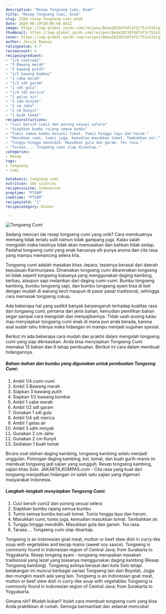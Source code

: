 ```yaml
---
description: "Resep Tongseng Cumi, Enak"
title: "Resep Tongseng Cumi, Enak"
slug: 2589-resep-tongseng-cumi-enak
date: 2020-06-19T20:09:04.081Z
image: https://img-global.cpcdn.com/recipes/8eaa282387dd7af3/751x532cq70/tongseng-cumi-foto-resep-utama.jpg
thumbnail: https://img-global.cpcdn.com/recipes/8eaa282387dd7af3/751x532cq70/tongseng-cumi-foto-resep-utama.jpg
cover: https://img-global.cpcdn.com/recipes/8eaa282387dd7af3/751x532cq70/tongseng-cumi-foto-resep-utama.jpg
author: Jessie Ramsey
ratingvalue: 4.7
reviewcount: 4
recipeingredient:
- "1/4 cumicumi"
- "3 Bawang merah"
- "3 bawang putih"
- "1/2 bawang bombai"
- "1 cabe merah"
- "1/2 sdt garam"
- "1 sdt gula"
- "1/4 sdt merica"
- "1 gelas air"
- "3 sdm minyak"
- "2 cm Jahe"
- "2 cm Kunyit"
- "1 buah tomat"
recipeinstructions:
- "Cuci bersih cumi2 dan porong sesuai selera"
- "Siapkkan bumbu rajang semua bumbu"
- "Tumis semua bumbu kecuali tomat. Tumis hingga layu dan harum."
- "Masukkan cumi, tumis juga, kemudian masukkan tomat. Tambahkan air."
- "Tunggu hingga mendidih. Masukkan gula dan garam. Tes rasa."
- "Taraaa.... Tongaeng cumi siap disantap."
categories:
- Resep
tags:
- tongseng
- cumi

katakunci: tongseng cumi 
nutrition: 185 calories
recipecuisine: Indonesian
preptime: "PT38M"
cooktime: "PT50M"
recipeyield: "1"
recipecategory: Dinner

---
```



![Tongseng Cumi](https://img-global.cpcdn.com/recipes/8eaa282387dd7af3/751x532cq70/tongseng-cumi-foto-resep-utama.jpg)

Sedang mencari ide resep tongseng cumi yang unik? Cara membuatnya memang tidak terlalu sulit namun tidak gampang juga. Kalau salah mengolah maka hasilnya tidak akan memuaskan dan bahkan tidak sedap. Padahal tongseng cumi yang enak harusnya sih punya aroma dan cita rasa yang mampu memancing selera kita.

Tongseng cumi adalah masakan khas Jepara, tepatnya berasal dari daerah kepulauan Karimunjawa. Dinamakan tongseng cumi dikarenakan tongseng ini tidak seperti tongseng biasanya yang menggunakan daging kambing, kerbau, ataupun sapi melainkan dari daging cumi-cumi. Bumbu tongseng kambing, bumbu tongseng sapi, dan bumbu tongseng ayam bisa di beli dengan mudah di warung kecil maupun di pasar pasar tradisional, sehingga cara memasak tongseng cukup.

Ada beberapa hal yang sedikit banyak berpengaruh terhadap kualitas rasa dari tongseng cumi, pertama dari jenis bahan, kemudian pemilihan bahan segar sampai cara mengolah dan menyajikannya. Tidak usah pusing kalau mau menyiapkan tongseng cumi enak di mana pun anda berada, karena asal sudah tahu triknya maka hidangan ini mampu menjadi suguhan spesial.


Berikut ini ada beberapa cara mudah dan praktis dalam mengolah tongseng cumi yang siap dikreasikan. Anda bisa menyiapkan Tongseng Cumi memakai 13 bahan dan 6 tahap pembuatan. Berikut ini cara dalam membuat hidangannya.

<!--inarticleads1-->

##### Bahan-bahan dan bumbu yang digunakan untuk pembuatan Tongseng Cumi:

1. Ambil 1/4 cumi-cumi
1. Ambil 3 Bawang merah
1. Siapkan 3 bawang putih
1. Siapkan 1/2 bawang bombai
1. Ambil 1 cabe merah
1. Ambil 1/2 sdt garam
1. Gunakan 1 sdt gula
1. Ambil 1/4 sdt merica
1. Ambil 1 gelas air
1. Ambil 3 sdm minyak
1. Gunakan 2 cm Jahe
1. Gunakan 2 cm Kunyit
1. Sediakan 1 buah tomat


Bicara soal olahan daging kambing, tongseng kambing selalu menjadi unggulan. Potongan daging kambing, kol, tomat, dan kuah gurih-manis ini membuat tongseng jadi sajian yang sungguh. Resep tongseng kambing, sajian khas Solo. JAKARTA,KOMPAS.com - Cita rasa yang kuat dari tongseng menjadikan hidangan ini salah satu sajian yang digemari masyarakat Indonesia. 

<!--inarticleads2-->

##### Langkah-langkah menyiapkan Tongseng Cumi:

1. Cuci bersih cumi2 dan porong sesuai selera
1. Siapkkan bumbu rajang semua bumbu
1. Tumis semua bumbu kecuali tomat. Tumis hingga layu dan harum.
1. Masukkan cumi, tumis juga, kemudian masukkan tomat. Tambahkan air.
1. Tunggu hingga mendidih. Masukkan gula dan garam. Tes rasa.
1. Taraaa.... Tongaeng cumi siap disantap.


Tongseng is an Indonesian goat meat, mutton or beef stew dish in curry-like soup with vegetables and kecap manis (sweet soy sauce). Tongseng is commonly found in Indonesian region of Central Java; from Surakarta to Yogyakarta. Resep tongeng ayam - tongseng merupakan masakan tradisional yang lezat yang biasanya menggunakan daging kambing (Resep Tongseng kambing). Tongseng aslinya berasal dari kota Solo tetapi belakangan ini muncul berbagai variasi Tongseng lain dari Boyolali, Jogja dan mungkin masih ada yang lain. Tongseng is an Indonesian goat meat, mutton or beef stew dish in curry-like soup with vegetables Tongseng is commonly found in Indonesian region of Central Java; from Surakarta to Yogyakarta. 

Gimana nih? Mudah bukan? Itulah cara membuat tongseng cumi yang bisa Anda praktikkan di rumah. Semoga bermanfaat dan selamat mencoba!

